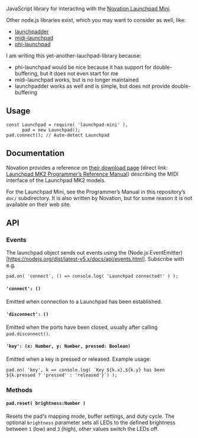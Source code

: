 JavaScript library for interacting with the [Novation Launchpad Mini](https://global.novationmusic.com/launch/launchpad-mini).

Other node.js libraries exist, which you may want to consider as well, like:

* [launchpadder](https://www.npmjs.com/package/launchpadder)
* [midi-launchpad](https://www.npmjs.com/package/midi-launchpad)
* [phi-launchpad](https://www.npmjs.com/package/phi-launchpad)

I am writing this yet-another-lauchpad-library because:

* phi-launchpad would be nice because it has support for double-buffering, but it does not even start for me
* midi-launchpad works, but is no longer maintained
* launchpadder works as well and is simple, but does not provide double-buffering

## Usage

    const Launchpad = require( 'launchpad-mini' ),
          pad = new Launchpad();
    pad.connect(); // Auto-detect Launchpad

## Documentation

Novation provides a reference on [their download page](https://global.novationmusic.com/support/product-downloads?product=Launchpad)
(direct link: [Launchpad MK2 Programmer’s Reference Manual](https://global.novationmusic.com/sites/default/files/novation/downloads/10529/launchpad-mk2-programmers-reference-guide_0.pdf))
describing the MIDI interface of the Launchpad MK2 models. 

For the Launchpad Mini, see the Programmer’s Manual in this repository’s `doc/` subdirectory. It is also
written by Novation, but for some reason it is not available on their web site.

## API

### Events

The launchpad object sends out events using the (Node.js EventEmitter)[https://nodejs.org/dist/latest-v5.x/docs/api/events.html].
Subscribe with e.g.

    pad.on( 'connect', () => console.log( 'Launchpad connected!' ) ); 

#### `'connect': ()`

Emitted when connection to a Launchpad has been established.

#### `'disconnect': ()`

Emitted when the ports have been closed, usually after calling `pad.disconnect()`.

#### `'key': (x: Number, y: Number, pressed: Boolean)`

Emitted when a key is pressed or released. Example usage:

    pad.on( 'key', k => console.log( `Key ${k.x},${k.y} has been ${k.pressed ? 'pressed' : 'released'}`) );

### Methods

#### `pad.reset( brightness:Number )`

Resets the pad's mapping mode, buffer settings, and duty cycle. The optional `brightness` parameter sets all LEDs 
to the defined brightness between `1` (low) and `3` (high), other values switch the LEDs off.

